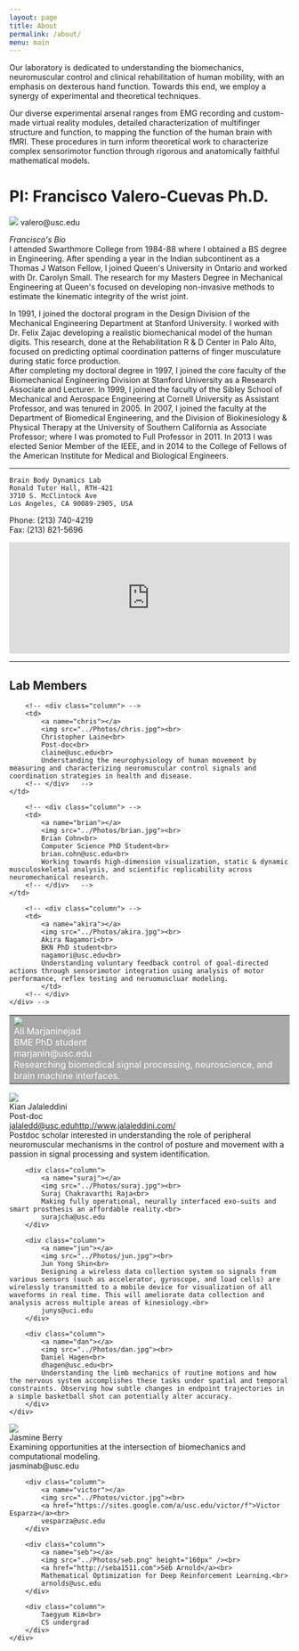 ```yaml
---
layout: page
title: About
permalink: /about/
menu: main
---
```



Our laboratory is dedicated to understanding the biomechanics, neuromuscular control and clinical rehabilitation of human mobility, with an emphasis on dexterous hand function. Towards this end, we employ a synergy of experimental and theoretical techniques.

Our diverse experimental arsenal ranges from EMG recording and custom-made virtual reality modules, detailed characterization of multifinger structure and function, to mapping the function of the human brain with fMRI. These procedures in turn inform theoretical work to characterize complex sensorimotor function through rigorous and anatomically faithful mathematical models.

<a name="Francisco"></a>
# PI: Francisco Valero-Cuevas Ph.D.
<img src="../Photos/francisco.jpg">  
valero@usc.edu

*Francisco's Bio*  
I attended Swarthmore College from 1984-88 where I obtained a BS degree in Engineering. After spending a year in the Indian subcontinent as a Thomas J Watson Fellow, I joined Queen's University in Ontario and worked with Dr. Carolyn Small. The research for my Masters Degree in Mechanical Engineering at Queen's focused on developing non-invasive methods to estimate the kinematic integrity of the wrist joint.

In 1991, I joined the doctoral program in the Design Division of the Mechanical Engineering Department at Stanford University. I worked with Dr. Felix Zajac developing a realistic biomechanical model of the human digits. This research, done at the Rehabilitation R & D Center in Palo Alto, focused on predicting optimal coordination patterns of finger musculature during static force production.  
After completing my doctoral degree in 1997, I joined the core faculty of the Biomechanical Engineering Division at Stanford University as a Research Associate and Lecturer. In 1999, I joined the faculty of the Sibley School of Mechanical and Aerospace Engineering at Cornell University as Assistant Professor, and was tenured in 2005. In 2007, I joined the faculty at the Department of Biomedical Engineering, and the Division of Biokinesiology & Physical Therapy at the University of Southern California as Associate Professor; where I was promoted to Full Professor in 2011. In 2013 I was elected Senior Member of the IEEE, and in 2014 to the College of Fellows of the American Institute for Medical and Biological Engineers.  

-------------------------------------------  


```
Brain Body Dynamics Lab  
Ronald Tutor Hall, RTH-421  
3710 S. McClintock Ave  
Los Angeles, CA 90089-2905, USA 
```

Phone: (213) 740-4219  
Fax: (213) 821-5696

<iframe src="https://www.google.com/maps/embed?pb=!1m18!1m12!1m3!1d3306.924975500565!2d-118.29214788478588!3d34.02013668061464!2m3!1f0!2f0!3f0!3m2!1i1024!2i768!4f13.1!3m3!1m2!1s0x80c2c7fc9ad4d9bd%3A0x7f0dfd17fcb6ec29!2s3710+McClintock+Ave%2C+Los+Angeles%2C+CA+90089!5e0!3m2!1sen!2sus!4v1453572044486" width="100%" height="200" frameborder="0" style="border:0" allowfullscreen></iframe>


-------------------------------------------


## Lab Members

<table style="background-color:DarkGray;color:White;">
	<!-- <div class="parent">
		<div class="column"> -->
			<td>
			<a name="ali"></a>
			<img src="../Photos/ali.jpg"><br>
			Ali Marjaninejad<br>
			BME PhD student<br>
			marjanin@usc.edu<br>
			Researching biomedical signal processing, neuroscience, and brain machine interfaces.
			</td>  		 		
		<!-- </div>   -->

		<!-- <div class="column"> -->
		<td>
			<a name="chris"></a>
			<img src="../Photos/chris.jpg"><br>
			Christopher Laine<br>
			Post-doc<br>
			claine@usc.edu<br>
			Understanding the neurophysiology of human movement by measuring and characterizing neuromuscular control signals and coordination strategies in health and disease.		  		
		<!-- </div>   -->
	</td>

		<!-- <div class="column"> -->
		<td>
			<a name="brian"></a>
			<img src="../Photos/brian.jpg"><br>
			Brian Cohn<br>
			Computer Science PhD Student<br>
			brian.cohn@usc.edu<br>
			Working towards high-dimension visualization, static & dynamic musculoskeletal analysis, and scientific replicability across neuromechanical research.		
		<!-- </div>   -->
	</td>

		<!-- <div class="column"> -->
		<td>
			<a name="akira"></a>
			<img src="../Photos/akira.jpg"><br>
			Akira Nagamori<br>
			BKN PhD student<br>
			nagamori@usc.edu<br>
			Understanding voluntary feedback control of goal-directed actions through sensorimotor integration using analysis of motor performance, reflex testing and neruomuscluar modeling.	
			</td>	
		<!-- </div> 
	</div> -->
</table>

<table>
	<!-- <div class="parent">
		<div class="column"> -->
			<a name="kian"></a>
			<img src="../Photos/kian1.jpg"><br>
			Kian Jalaleddini<br>
			Post-doc<br>
			<a href="mailto:jalaledd@usc.edu" target="_top">jalaledd@usc.edu</a>
			<a href="http://www.jalaleddini.com/">http://www.jalaleddini.com/</a><br>
			Postdoc scholar interested in understanding the role of peripheral neuromuscular mechanisms in the control of posture and movement with a passion in signal processing and system identification.		
		</div>  

		<div class="column">
			<a name="suraj"></a>
			<img src="../Photos/suraj.jpg"><br>
			Suraj Chakravarthi Raja<br>
			Making fully operational, neurally interfaced exo-suits and smart prosthesis an affordable reality.<br>    
			surajcha@usc.edu
		</div>  

		<div class="column">
			<a name="jun"></a>
			<img src="../Photos/jun.jpg"><br>
			Jun Yong Shin<br> 
			Designing a wireless data collection system so signals from various sensors (such as accelerator, gyroscope, and load cells) are wirelessly transmitted to a mobile device for visualization of all waveforms in real time. This will ameliorate data collection and analysis across multiple areas of kinesiology.<br>   
			junys@uci.edu
		</div>  

		<div class="column">
			<a name="dan"></a>
			<img src="../Photos/dan.jpg"><br>
			Daniel Hagen<br>
			dhagen@usc.edu<br>
			Understanding the limb mechanics of routine motions and how the nervous system accomplishes these tasks under spatial and temporal constraints. Observing how subtle changes in endpoint trajectories in a simple basketball shot can potentially alter accuracy.
		</div>
	</div>
</tr>

<tr>
	<div class="parent">
		<div class="column">
			<a name="jasmine"></a>
			<img src="../Photos/jasmine.jpg"><br>
			Jasmine Berry<br>
			Examining opportunities at the intersection of biomechanics and computational modeling.<br>   
			jasminab@usc.edu
		</div>  

		<div class="column">
			<a name="victor"></a>
			<img src="../Photos/victor.jpg"><br>
			<a href="https://sites.google.com/a/usc.edu/victor/f">Victor Esparza</a><br>		  
			vesparza@usc.edu
		</div>  

		<div class="column">
			<a name="seb"></a>
			<img src="../Photos/seb.png" height="160px" /><br>
			<a href="http://seba1511.com">Séb Arnold</a><br>
			Mathematical Optimization for Deep Reinforcement Learning.<br>		
			arnolds@usc.edu
		</div>

		<div class="column">
			Taegyum Kim<br>
			CS undergrad
		</div>
	</div>
</tr>

</table>
